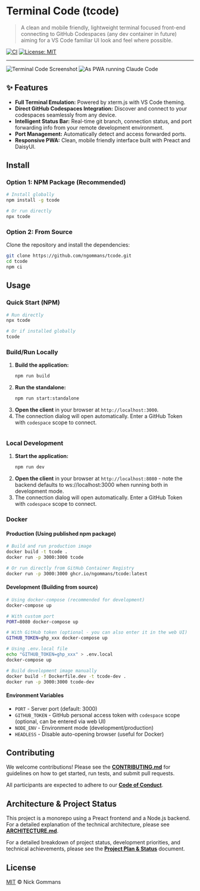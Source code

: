 # Terminal Code (tcode)

> A clean and mobile friendly, lightweight terminal focused front-end connecting to GitHub Codespaces (any dev container in future) aiming for a VS Code familiar UI look and feel where possible.

[![CI](https://github.com/ngommans/tcode/actions/workflows/ci.yml/badge.svg)](https://github.com/ngommans/tcode/actions/workflows/ci.yml)
[![License: MIT](https://img.shields.io/badge/License-MIT-yellow.svg)](https://opensource.org/licenses/MIT)

---

![Terminal Code Screenshot](https://raw.githubusercontent.com/ngommans/tcode/main/docs/tcode-v1-running.jpeg)
![As PWA running Claude Code](https://raw.githubusercontent.com/ngommans/tcode/main/docs/PWA-Windows-min-term-client2.png)

## ✨ Features

- **Full Terminal Emulation:** Powered by xterm.js with VS Code theming.
- **Direct GitHub Codespaces Integration:** Discover and connect to your codespaces seamlessly from any device.
- **Intelligent Status Bar:** Real-time git branch, connection status, and port forwarding info from your remote development environment.
- **Port Management:** Automatically detect and access forwarded ports.
- **Responsive PWA:** Clean, mobile friendly interface built with Preact and DaisyUI.

## Install

### Option 1: NPM Package (Recommended)

```bash
# Install globally
npm install -g tcode

# Or run directly
npx tcode
```

### Option 2: From Source

Clone the repository and install the dependencies:

```bash
git clone https://github.com/ngommans/tcode.git
cd tcode
npm ci
```

## Usage

### Quick Start (NPM)

```bash
# Run directly
npx tcode

# Or if installed globally
tcode
```
### Build/Run Locally

1.  **Build the application:**
    ```bash
    npm run build
    ```
2.  **Run the standalone:**
    ```bash
    npm run start:standalone

3.  **Open the client** in your browser at `http://localhost:3000`.
4.  The connection dialog will open automatically. Enter a GitHub Token with `codespace` scope to connect.
    ```

### Local Development

1.  **Start the application:**
    ```bash
    npm run dev
    ```
2.  **Open the client** in your browser at `http://localhost:8080` - note the backend defaults to ws://localhost:3000 when running both in development mode.
3.  The connection dialog will open automatically. Enter a GitHub Token with `codespace` scope to connect.

### Docker

#### Production (Using published npm package)

```bash
# Build and run production image
docker build -t tcode .
docker run -p 3000:3000 tcode

# Or run directly from GitHub Container Registry
docker run -p 3000:3000 ghcr.io/ngommans/tcode:latest
```

#### Development (Building from source)

```bash
# Using docker-compose (recommended for development)
docker-compose up

# With custom port
PORT=8080 docker-compose up

# With GitHub token (optional - you can also enter it in the web UI)
GITHUB_TOKEN=ghp_xxx docker-compose up

# Using .env.local file
echo "GITHUB_TOKEN=ghp_xxx" > .env.local
docker-compose up

# Build development image manually
docker build -f Dockerfile.dev -t tcode-dev .
docker run -p 3000:3000 tcode-dev
```

#### Environment Variables

- `PORT` - Server port (default: 3000)
- `GITHUB_TOKEN` - GitHub personal access token with `codespace` scope (optional, can be entered via web UI)
- `NODE_ENV` - Environment mode (development/production)
- `HEADLESS` - Disable auto-opening browser (useful for Docker)

## Contributing

We welcome contributions! Please see the **[CONTRIBUTING.md](CONTRIBUTING.md)** for guidelines on how to get started, run tests, and submit pull requests.

All participants are expected to adhere to our **[Code of Conduct](CODE_OF_CONDUCT.md)**.

## Architecture & Project Status

This project is a monorepo using a Preact frontend and a Node.js backend. For a detailed explanation of the technical architecture, please see **[ARCHITECTURE.md](ARCHITECTURE.md)**.

For a detailed breakdown of project status, development priorities, and technical achievements, please see the **[Project Plan & Status](PLAN.md)** document.

## License

[MIT](LICENSE) © Nick Gommans
